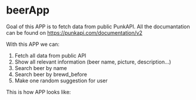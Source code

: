 # beerApp

Goal of this APP is to fetch data from public PunkAPI.
All the documantation can be found on https://punkapi.com/documentation/v2

With this APP we can:
1. Fetch all data from public API
2. Show all relevant information (beer name, picture, description...)
3. Search beer by name
4. Search beer by brewd_before
5. Make one random suggestion for user

This is how APP looks like:
